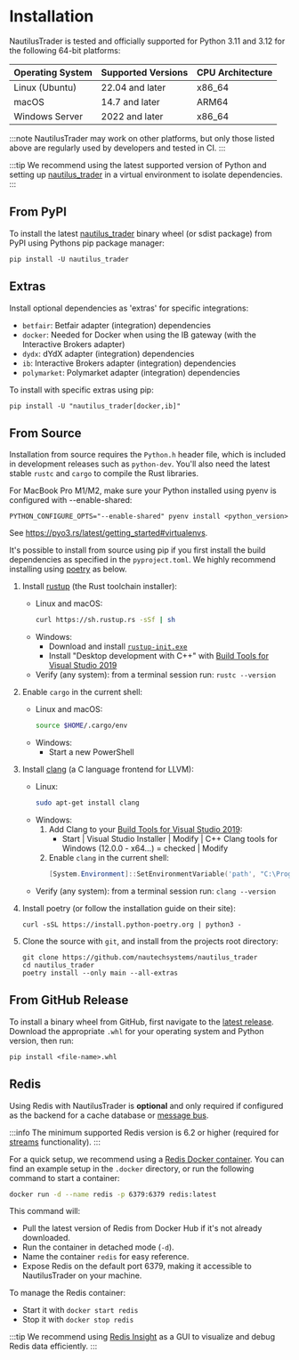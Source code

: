 # Installation

NautilusTrader is tested and officially supported for Python 3.11 and 3.12 for the following 64-bit platforms:

| Operating System       | Supported Versions    | CPU Architecture  |
|------------------------|-----------------------|-------------------|
| Linux (Ubuntu)         | 22.04 and later       | x86_64            |
| macOS                  | 14.7 and later        | ARM64             |
| Windows Server         | 2022 and later        | x86_64            |

:::note
NautilusTrader may work on other platforms, but only those listed above are regularly used by developers and tested in CI.
:::

:::tip
We recommend using the latest supported version of Python and setting up [nautilus_trader](https://pypi.org/project/nautilus_trader/) in a virtual environment to isolate dependencies.
:::

## From PyPI

To install the latest [nautilus_trader]([nautilus_trader](https://pypi.org/project/nautilus_trader/)) binary wheel (or sdist package) from PyPI using Pythons pip package manager:
    
    pip install -U nautilus_trader

## Extras

Install optional dependencies as 'extras' for specific integrations:

- `betfair`: Betfair adapter (integration) dependencies
- `docker`: Needed for Docker when using the IB gateway (with the Interactive Brokers adapter)
- `dydx`: dYdX adapter (integration) dependencies
- `ib`: Interactive Brokers adapter (integration) dependencies
- `polymarket`: Polymarket adapter (integration) dependencies

To install with specific extras using pip:

    pip install -U "nautilus_trader[docker,ib]"

## From Source

Installation from source requires the `Python.h` header file, which is included in development releases such as `python-dev`. 
You'll also need the latest stable `rustc` and `cargo` to compile the Rust libraries.

For MacBook Pro M1/M2, make sure your Python installed using pyenv is configured with --enable-shared:

    PYTHON_CONFIGURE_OPTS="--enable-shared" pyenv install <python_version>

See https://pyo3.rs/latest/getting_started#virtualenvs.

It's possible to install from source using pip if you first install the build dependencies
as specified in the `pyproject.toml`. We highly recommend installing using [poetry](https://python-poetry.org/) as below.

1. Install [rustup](https://rustup.rs/) (the Rust toolchain installer):
   - Linux and macOS:
       ```bash
       curl https://sh.rustup.rs -sSf | sh
       ```
   - Windows:
       - Download and install [`rustup-init.exe`](https://win.rustup.rs/x86_64)
       - Install "Desktop development with C++" with [Build Tools for Visual Studio 2019](https://visualstudio.microsoft.com/thank-you-downloading-visual-studio/?sku=BuildTools&rel=16)
   - Verify (any system):
       from a terminal session run: `rustc --version`

2. Enable `cargo` in the current shell:
   - Linux and macOS:
       ```bash
       source $HOME/.cargo/env
       ```
   - Windows:
     - Start a new PowerShell

3. Install [clang](https://clang.llvm.org/) (a C language frontend for LLVM):
   - Linux:
       ```bash
       sudo apt-get install clang
       ```
   - Windows:
       1. Add Clang to your [Build Tools for Visual Studio 2019](https://visualstudio.microsoft.com/thank-you-downloading-visual-studio/?sku=BuildTools&rel=16):
          - Start | Visual Studio Installer | Modify | C++ Clang tools for Windows (12.0.0 - x64…) = checked | Modify
       2. Enable `clang` in the current shell:
          ```powershell
          [System.Environment]::SetEnvironmentVariable('path', "C:\Program Files (x86)\Microsoft Visual Studio\2019\BuildTools\VC\Tools\Llvm\x64\bin\;" + $env:Path,"User")
          ```
   - Verify (any system):
       from a terminal session run: `clang --version`

4. Install poetry (or follow the installation guide on their site):

       curl -sSL https://install.python-poetry.org | python3 -

5. Clone the source with `git`, and install from the projects root directory:

       git clone https://github.com/nautechsystems/nautilus_trader
       cd nautilus_trader
       poetry install --only main --all-extras

## From GitHub Release

To install a binary wheel from GitHub, first navigate to the [latest release](https://github.com/nautechsystems/nautilus_trader/releases/latest).
Download the appropriate `.whl` for your operating system and Python version, then run:

    pip install <file-name>.whl

## Redis

Using Redis with NautilusTrader is **optional** and only required if configured as the backend for a cache database or [message bus](/docs/concepts/message_bus.md).

:::info
The minimum supported Redis version is 6.2 or higher (required for [streams](https://redis.io/docs/latest/develop/data-types/streams/) functionality).
:::

For a quick setup, we recommend using a [Redis Docker container](https://hub.docker.com/_/redis/). You can find an example setup in the `.docker` directory,
or run the following command to start a container:

```bash
docker run -d --name redis -p 6379:6379 redis:latest
```

This command will:

- Pull the latest version of Redis from Docker Hub if it's not already downloaded.
- Run the container in detached mode (`-d`).
- Name the container `redis` for easy reference.
- Expose Redis on the default port 6379, making it accessible to NautilusTrader on your machine.

To manage the Redis container:

- Start it with `docker start redis`
- Stop it with `docker stop redis`

:::tip
We recommend using [Redis Insight](https://redis.io/insight/) as a GUI to visualize and debug Redis data efficiently.
:::
